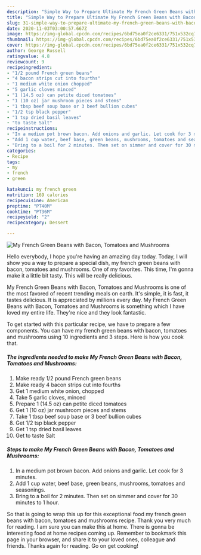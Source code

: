 ```yaml
---
description: "Simple Way to Prepare Ultimate My French Green Beans with Bacon, Tomatoes and Mushrooms"
title: "Simple Way to Prepare Ultimate My French Green Beans with Bacon, Tomatoes and Mushrooms"
slug: 31-simple-way-to-prepare-ultimate-my-french-green-beans-with-bacon-tomatoes-and-mushrooms
date: 2020-11-03T03:00:57.667Z
image: https://img-global.cpcdn.com/recipes/6bd75ea0f2ce6331/751x532cq70/my-french-green-beans-with-bacon-tomatoes-and-mushrooms-recipe-main-photo.jpg
thumbnail: https://img-global.cpcdn.com/recipes/6bd75ea0f2ce6331/751x532cq70/my-french-green-beans-with-bacon-tomatoes-and-mushrooms-recipe-main-photo.jpg
cover: https://img-global.cpcdn.com/recipes/6bd75ea0f2ce6331/751x532cq70/my-french-green-beans-with-bacon-tomatoes-and-mushrooms-recipe-main-photo.jpg
author: George Russell
ratingvalue: 4.8
reviewcount: 9
recipeingredient:
- "1/2 pound French green beans"
- "4 bacon strips cut into fourths"
- "1 medium white onion chopped"
- "5 garlic cloves minced"
- "1 (14.5 oz) can petite diced tomatoes"
- "1 (10 oz) jar mushroom pieces and stems"
- "1 tbsp beef soup base or 3 beef bullion cubes"
- "1/2 tsp black pepper"
- "1 tsp dried basil leaves"
- "to taste Salt"
recipeinstructions:
- "In a medium pot brown bacon. Add onions and garlic. Let cook for 3 minutes."
- "Add 1 cup water, beef base, green beans, mushrooms, tomatoes and seasonings."
- "Bring to a boil for 2 minutes. Then set on simmer and cover for 30 minutes to 1 hour."
categories:
- Recipe
tags:
- my
- french
- green

katakunci: my french green 
nutrition: 169 calories
recipecuisine: American
preptime: "PT40M"
cooktime: "PT36M"
recipeyield: "2"
recipecategory: Dessert

---
```



![My French Green Beans with Bacon, Tomatoes and Mushrooms](https://img-global.cpcdn.com/recipes/6bd75ea0f2ce6331/751x532cq70/my-french-green-beans-with-bacon-tomatoes-and-mushrooms-recipe-main-photo.jpg)

Hello everybody, I hope you're having an amazing day today. Today, I will show you a way to prepare a special dish, my french green beans with bacon, tomatoes and mushrooms. One of my favorites. This time, I'm gonna make it a little bit tasty. This will be really delicious.

My French Green Beans with Bacon, Tomatoes and Mushrooms is one of the most favored of recent trending meals on earth. It's simple, it is fast, it tastes delicious. It is appreciated by millions every day. My French Green Beans with Bacon, Tomatoes and Mushrooms is something which I have loved my entire life. They're nice and they look fantastic.




To get started with this particular recipe, we have to prepare a few components. You can have my french green beans with bacon, tomatoes and mushrooms using 10 ingredients and 3 steps. Here is how you cook that.

<!--inarticleads1-->

##### The ingredients needed to make My French Green Beans with Bacon, Tomatoes and Mushrooms:

1. Make ready 1/2 pound French green beans
1. Make ready 4 bacon strips cut into fourths
1. Get 1 medium white onion, chopped
1. Take 5 garlic cloves, minced
1. Prepare 1 (14.5 oz) can petite diced tomatoes
1. Get 1 (10 oz) jar mushroom pieces and stems
1. Take 1 tbsp beef soup base or 3 beef bullion cubes
1. Get 1/2 tsp black pepper
1. Get 1 tsp dried basil leaves
1. Get to taste Salt




<!--inarticleads2-->

##### Steps to make My French Green Beans with Bacon, Tomatoes and Mushrooms:

1. In a medium pot brown bacon. Add onions and garlic. Let cook for 3 minutes.
1. Add 1 cup water, beef base, green beans, mushrooms, tomatoes and seasonings.
1. Bring to a boil for 2 minutes. Then set on simmer and cover for 30 minutes to 1 hour.




So that is going to wrap this up for this exceptional food my french green beans with bacon, tomatoes and mushrooms recipe. Thank you very much for reading. I am sure you can make this at home. There is gonna be interesting food at home recipes coming up. Remember to bookmark this page in your browser, and share it to your loved ones, colleague and friends. Thanks again for reading. Go on get cooking!
